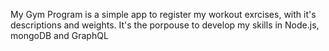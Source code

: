 My Gym Program is a simple app to register my workout exrcises, with it's descriptions and weights.
It's the porpouse to develop my skills in Node.js, mongoDB and GraphQL